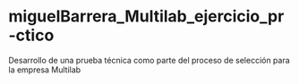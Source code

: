 # miguelBarrera_Multilab_ejercicio_pr-ctico
Desarrollo de una prueba técnica como parte del proceso de selección para la empresa Multilab
